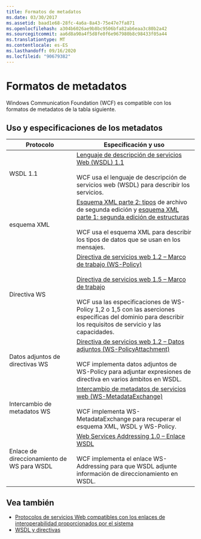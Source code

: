 ```yaml
---
title: Formatos de metadatos
ms.date: 03/30/2017
ms.assetid: baad1e68-28fc-4a6a-8a43-75e47e7fa871
ms.openlocfilehash: a304b6026ae9b8bc9506bfa82ab6eaa3c80b2a42
ms.sourcegitcommit: aa6d8a90a4f5d8fe0f6e967980b8c98433f05a44
ms.translationtype: MT
ms.contentlocale: es-ES
ms.lasthandoff: 09/16/2020
ms.locfileid: "90679382"
---
```

# <a name="metadata-formats"></a>Formatos de metadatos

Windows Communication Foundation (WCF) es compatible con los formatos de metadatos de la tabla siguiente.  
  
## <a name="metadata-specifications-and-usage"></a>Uso y especificaciones de los metadatos  
  
|Protocolo|Especificación y uso|  
|--------------|-----------------------------|  
|WSDL 1.1|[Lenguaje de descripción de servicios Web (WSDL) 1.1](https://www.w3.org/TR/wsdl/)<br /><br /> WCF usa el lenguaje de descripción de servicios web (WSDL) para describir los servicios.|  
|esquema XML|[Esquema XML parte 2: tipos](https://www.w3.org/TR/2004/REC-xmlschema-2-20041028/) de archivo de segunda edición y [esquema XML parte 1: segunda edición de estructuras](https://www.w3.org/TR/2004/REC-xmlschema-1-20041028/)<br /><br /> WCF usa el esquema XML para describir los tipos de datos que se usan en los mensajes.|  
|Directiva WS|[Directiva de servicios web 1.2 – Marco de trabajo (WS-Policy)](https://www.w3.org/Submission/WS-Policy/)<br /><br /> [Directiva de servicios web 1.5 – Marco de trabajo](https://www.w3.org/TR/ws-policy/)<br /><br /> WCF usa las especificaciones de WS-Policy 1,2 o 1,5 con las aserciones específicas del dominio para describir los requisitos de servicio y las capacidades.|  
|Datos adjuntos de directivas WS|[Directiva de servicios web 1.2 – Datos adjuntos (WS-PolicyAttachment)](https://www.w3.org/Submission/WS-PolicyAttachment/)<br /><br /> WCF implementa datos adjuntos de WS-Policy para adjuntar expresiones de directiva en varios ámbitos en WSDL.|  
|Intercambio de metadatos WS|[Intercambio de metadatos de servicios web (WS-MetadataExchange)](https://www.w3.org/TR/ws-metadata-exchange/)<br /><br /> WCF implementa WS-MetadataExchange para recuperar el esquema XML, WSDL y WS-Policy.|  
|Enlace de direccionamiento de WS para WSDL|[Web Services Addressing 1.0 – Enlace WSDL](https://www.w3.org/TR/ws-addr-wsdl/)<br /><br /> WCF implementa el enlace WS-Addressing para que WSDL adjunte información de direccionamiento en WSDL.|  
  
## <a name="see-also"></a>Vea también

- [Protocolos de servicios Web compatibles con los enlaces de interoperabilidad proporcionados por el sistema](web-services-protocols-supported-by-system-provided-interoperability-bindings.md)
- [WSDL y directivas](wsdl-and-policy.md)

